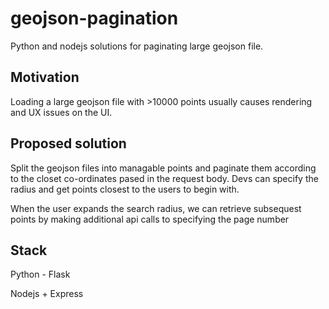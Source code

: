 # geojson-pagination
Python and nodejs solutions for paginating large geojson file. 

## Motivation

Loading a large geojson file with >10000 points usually causes rendering and UX issues
on the UI.


## Proposed solution

Split the geojson files into managable points and paginate them according to the closet 
co-ordinates pased in the request body. 
Devs can specify the radius and get points closest to the users to begin with.

When the user expands the search radius, we can retrieve subsequest points by making 
additional api calls to specifying the page number


## Stack

Python - Flask

Nodejs + Express
